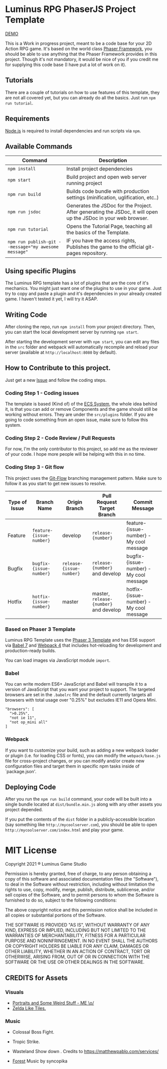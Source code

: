 # Luminus RPG PhaserJS Project Template

[DEMO](https://skyalpha.github.io/luminus-rpg.github.io/)

This is a Work in progress project, meant to be a code base for your 2D Action RPG game. It's based on the world class [Phaser Framework](https://phaser.io/), you should be able to use anything that the Phaser Framework provides in this project. Though it's not mandatory, it would be nice of you if you credit me for supplying this code base (I have put a lot of work on it).

## Tutorials
There are a couple of tutorials on how to use features of this template, they are not all covered yet, but you can already do all the basics. Just run 
`npm run tutorial`.

## Requirements

[Node.js](https://nodejs.org) is required to install dependencies and run scripts via `npm`.

## Available Commands

| Command | Description |
|---------|-------------|
| `npm install` | Install project dependencies |
| `npm start` | Build project and open web server running project |
| `npm run build` | Builds code bundle with production settings (minification, uglification, etc..) |
| `npm run jsdoc` | Generates the JSDoc for the Project. After generating the JSDoc, it will open up the JSDoc in your web browser. |
| `npm run tutorial` | Opens the Tutorial Page, teaching all the basics of the Template.|
| `npm run publish-git --message="my awesome message"` | IF you have the access rights, Publishes the game to the official git-pages repository.|

## Using specific Plugins

The Luminus RPG template has a lot of plugins that are the core of it's mechanics. You might just want one of the plugins to use in your game. Just try to copy and paste a plugin and it's dependencies in your already created game. I haven't tested it yet, I will try it ASAP.

## Writing Code

After cloning the repo, run `npm install` from your project directory. Then, you can start the local development
server by running `npm start`.


After starting the development server with `npm start`, you can edit any files in the `src` folder
and webpack will automatically recompile and reload your server (available at `http://localhost:8080`
by default).

## How to Contribute to this project.
Just get a new [Issue](https://github.com/SkyAlpha/luminus-rpg/issues) and follow the coding steps.

### Coding Step 1 - Coding issues
The template is based (Kind of) of the [ECS System](https://pt.wikipedia.org/wiki/Entity-component-system), the whole idea behind it, is that you can add or remove Components and the game should still be working without errors. They are under the `src/plugins` folder. If you are going to code something from an open issue, make sure to follow this system.

### Coding Step 2 - Code Review / Pull Requests

For now, I'm the only contributor to this project, so add me as the reviewer of your code. I hope more people will be helping with this in no time.

### Coding Step 3 - Git flow
This project uses the [Git-Flow](https://danielkummer.github.io/git-flow-cheatsheet/) branching management pattern. Make sure to follow it as you start to get new issues to resolve.

| Type of Issue | Branch Name | Origin Branch | Pull Request Target Branch | Commit Message|
|---------|---------|-------------|-------------|-------------|
| Feature | `feature-{issue-number}` | develop | `release-{number}`| feature-{issue-number} - My cool message |
| Bugfix | `bugfix-{issue-number}` | `release-{issue-number}` | `release-{number}` and develop | bugfix-{issue-number} - My cool message |
| Hotfix | `hotfix-{issue-number}` | master | master, `release-{number}` and develop | hotfix-{issue-number} - My cool message |

### Based on Phaser 3 Template
Luminus RPG Template uses the [Phaser 3 Template](https://github.com/photonstorm/phaser3-project-template) and has ES6 support via [Babel 7](https://babeljs.io/) and [Webpack 4](https://webpack.js.org/) that includes hot-reloading for development and production-ready builds.

You can load images via JavaScript module `import`.

### Babel
You can write modern ES6+ JavaScript and Babel will transpile it to a version of JavaScript that you
want your project to support. The targeted browsers are set in the `.babelrc` file and the default currently
targets all browsers with total usage over "0.25%" but excludes IE11 and Opera Mini.

  ```
  "browsers": [
    ">0.25%",
    "not ie 11",
    "not op_mini all"
  ]
  ```

### Webpack
If you want to customize your build, such as adding a new webpack loader or plugin (i.e. for loading CSS or fonts), you can
modify the `webpack/base.js` file for cross-project changes, or you can modify and/or create
new configuration files and target them in specific npm tasks inside of `package.json'.

## Deploying Code
After you run the `npm run build` command, your code will be built into a single bundle located at 
`dist/bundle.min.js` along with any other assets you project depended. 

If you put the contents of the `dist` folder in a publicly-accessible location (say something like `http://mycoolserver.com`), 
you should be able to open `http://mycoolserver.com/index.html` and play your game.

# MIT License

Copyright 2021 ® Luminus Game Studio

Permission is hereby granted, free of charge, to any person obtaining a copy of this software and associated documentation files (the "Software"), to deal in the Software without restriction, including without limitation the rights to use, copy, modify, merge, publish, distribute, sublicense, and/or sell copies of the Software, and to permit persons to whom the Software is furnished to do so, subject to the following conditions:

The above copyright notice and this permission notice shall be included in all copies or substantial portions of the Software.

THE SOFTWARE IS PROVIDED "AS IS", WITHOUT WARRANTY OF ANY KIND, EXPRESS OR IMPLIED, INCLUDING BUT NOT LIMITED TO THE WARRANTIES OF MERCHANTABILITY, FITNESS FOR A PARTICULAR PURPOSE AND NONINFRINGEMENT. IN NO EVENT SHALL THE AUTHORS OR COPYRIGHT HOLDERS BE LIABLE FOR ANY CLAIM, DAMAGES OR OTHER LIABILITY, WHETHER IN AN ACTION OF CONTRACT, TORT OR OTHERWISE, ARISING FROM, OUT OF OR IN CONNECTION WITH THE SOFTWARE OR THE USE OR OTHER DEALINGS IN THE SOFTWARE.


## CREDITS for Assets

 ### Visuals
 - [Portraits and Some Weird Stuff - ME \o/](https://www.instagram.com/javascriptgames/)
 - [Zelda Like Tiles.](https://opengameart.org/content/zelda-like-tilesets-and-sprites)

 ### Music
 - Colossal Boss Fight.
 - Tropic Strike.
 - Wasteland Show down .
  Credits to https://matthewpablo.com/services/

- [Forest](https://opengameart.org/content/forest) Music by syncopika
